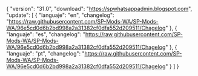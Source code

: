 { "version": "31.0",
    "download": "https://spwhatsappadmin.blogspot.com",
     "update":
     [ { "languaje": "en",
         "changelog": "https://raw.githubusercontent.com/SP-Mods-WA/SP-Mods-WA/96e5cd0d6b2bd998a2a31382cf0dfa552d209511/Chagelog" },
          { "languaje": "es",
         "changelog": "https://raw.githubusercontent.com/SP-Mods-WA/SP-Mods-WA/96e5cd0d6b2bd998a2a31382cf0dfa552d209511/Chagelog" },
        { "languaje": "pt", "changelog": "https://raw.githubusercontent.com/SP-Mods-WA/SP-Mods-WA/96e5cd0d6b2bd998a2a31382cf0dfa552d209511/Chagelog"
   }
   ]
  }
